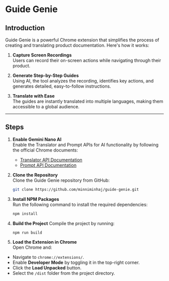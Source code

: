 # Guide Genie

## Introduction

Guide Genie is a powerful Chrome extension that simplifies the process of creating and translating product documentation. Here's how it works:

1. **Capture Screen Recordings**  
   Users can record their on-screen actions while navigating through their product.

2. **Generate Step-by-Step Guides**  
   Using AI, the tool analyzes the recording, identifies key actions, and generates detailed, easy-to-follow instructions.

3. **Translate with Ease**  
   The guides are instantly translated into multiple languages, making them accessible to a global audience.

---

## Steps

1. **Enable Gemini Nano AI**  
   Enable the Translator and Prompt APIs for AI functionality by following the official Chrome documents:

   - [Translator API Documentation](https://developer.chrome.com/docs/ai/translator-api)
   - [Prompt API Documentation](https://developer.chrome.com/docs/extensions/ai/prompt-api)

2. **Clone the Repository**  
   Clone the Guide Genie repository from GitHub:

   ```bash
   git clone https://github.com/minniminhaj/guide-genie.git

   ```

3. **Install NPM Packages**  
    Run the following command to install the required dependencies:

   ```bash
   npm install

   ```

4. **Build the Project**
   Compile the project by running:
   ```bash
   npm run build
   ```
5. **Load the Extension in Chrome**  
   Open Chrome and:

- Navigate to `chrome://extensions/`.
- Enable **Developer Mode** by toggling it in the top-right corner.
- Click the **Load Unpacked** button.
- Select the `/dist` folder from the project directory.
